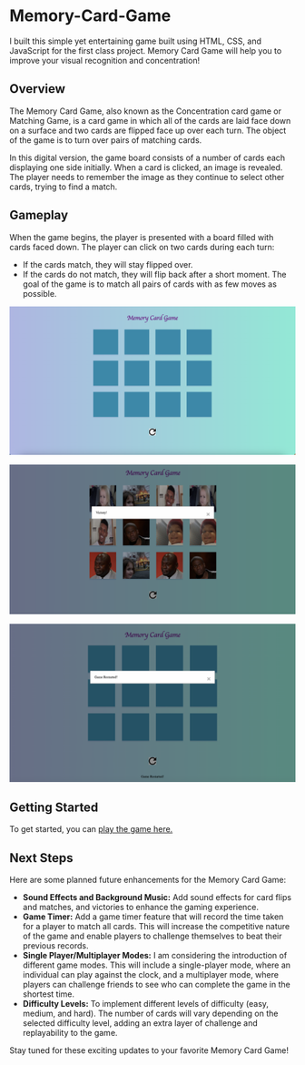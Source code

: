 # Memory-Card-Game

I built this simple yet entertaining game built using HTML, CSS, and JavaScript for the first class project. Memory Card Game will help you to improve your visual recognition and concentration!

## Overview

The Memory Card Game, also known as the Concentration card game or Matching Game, is a card game in which all of the cards are laid face down on a surface and two cards are flipped face up over each turn. The object of the game is to turn over pairs of matching cards.

In this digital version, the game board consists of a number of cards each displaying one side initially. When a card is clicked, an image is revealed. The player needs to remember the image as they continue to select other cards, trying to find a match.

## Gameplay

When the game begins, the player is presented with a board filled with cards faced down. The player can click on two cards during each turn:

- If the cards match, they will stay flipped over.
- If the cards do not match, they will flip back after a short moment.
The goal of the game is to match all pairs of cards with as few moves as possible.

![Image](images/initial%20stage.png)

![Image](images/Win%20state.png)

![Image](images/restarted.png)

## Getting Started

To get started, you can [play the game here.](https://extraordinary-bubblegum-af0dae.netlify.app/)

## Next Steps

Here are some planned future enhancements for the Memory Card Game:

- **Sound Effects and Background Music:** Add sound effects for card flips and matches, and victories to enhance the gaming experience.
- **Game Timer:** Add a game timer feature that will record the time taken for a player to match all cards. This will increase the competitive nature of the game and enable players to challenge themselves to beat their previous records.
- **Single Player/Multiplayer Modes:** I am considering the introduction of different game modes. This will include a single-player mode, where an individual can play against the clock, and a multiplayer mode, where players can challenge friends to see who can complete the game in the shortest time.
- **Difficulty Levels:** To implement different levels of difficulty (easy, medium, and hard). The number of cards will vary depending on the selected difficulty level, adding an extra layer of challenge and replayability to the game.

Stay tuned for these exciting updates to your favorite Memory Card Game!
